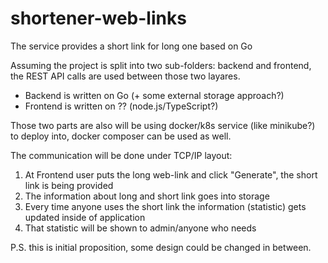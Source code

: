 # shortener-web-links
The service provides a short link for long one based on Go

Assuming the project is split into two sub-folders: backend and frontend, the REST API calls are used between those two layares.

- Backend is written on Go (+ some external storage approach?)
- Frontend is written on ?? (node.js/TypeScript?)

Those two parts are also will be using docker/k8s service (like minikube?) to deploy into, docker composer can be used as well.

The communication will be done under TCP/IP layout:
1. At Frontend user puts the long web-link and click "Generate", the short link is being provided
2. The information about long and short link goes into storage
3. Every time anyone uses the short link the information (statistic) gets updated inside of application
4. That statistic will be shown to admin/anyone who needs

P.S. this is initial proposition, some design could be changed in between.